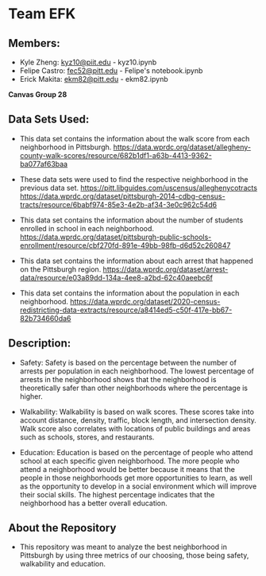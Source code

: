 # Team EFK

## Members:

* Kyle Zheng: kyz10@piit.edu - kyz10.ipynb
* Felipe Castro: fec52@pitt.edu - Felipe's notebook.ipynb
* Erick Makita: ekm82@pitt.edu - ekm82.ipynb

**Canvas Group 28**

## Data Sets Used:

* This data set contains the information about the walk score from each neighborhood in Pittsburgh.
https://data.wprdc.org/dataset/allegheny-county-walk-scores/resource/682b1df1-a63b-4413-9362-ba077af63baa

* These data sets were used to find the respective neighborhood in the previous data set.
https://pitt.libguides.com/uscensus/alleghenycotracts
https://data.wprdc.org/dataset/pittsburgh-2014-cdbg-census-tracts/resource/6babf974-85e3-4e2b-af34-3e0c962c54d6

* This data set contains the information about the number of students enrolled in school in each neighborhood.
https://data.wprdc.org/dataset/pittsburgh-public-schools-enrollment/resource/cbf270fd-891e-49bb-98fb-d6d52c260847

* This data set contains the information about each arrest that happened on the Pittsburgh region. 
https://data.wprdc.org/dataset/arrest-data/resource/e03a89dd-134a-4ee8-a2bd-62c40aeebc6f

* This data set contains the information about the population in each neighborhood.
https://data.wprdc.org/dataset/2020-census-redistricting-data-extracts/resource/a8414ed5-c50f-417e-bb67-82b734660da6

## Description:

* Safety: Safety is based on the percentage between the number of arrests per population in each neighborhood. The lowest percentage of arrests in the neighborhood shows that the neighborhood is theoretically safer than other neighborhoods where the percentage is higher.

* Walkability: Walkability is based on walk scores. These scores take into account distance, density, traffic, block length, and intersection density. Walk score also correlates with locations of public buildings and areas such as schools, stores, and restaurants. 

* Education: Education is based on the percentage of people who attend school at each specific given neighborhood. The more people who attend a neighborhood would be better because it means that the people in those neighborhoods get more opportunities to learn, as well as the opportunity to develop in a social environment which will improve their social skills. The highest percentage indicates that the neighborhood has a better overall education. 

## About the Repository

* This repository was meant to analyze the best neighborhood in Pittsburgh by using three metrics of our choosing, those being safety, walkability and education.